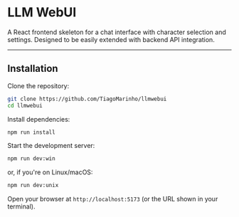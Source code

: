 # LLM WebUI

A React frontend skeleton for a chat interface with character selection and settings. Designed to be easily extended with backend API integration.

---

## **Installation**

Clone the repository:

```bash
git clone https://github.com/TiagoMarinho/llmwebui
cd llmwebui
```

Install dependencies:

```bash
npm run install
```

Start the development server:

```bash
npm run dev:win
```

or, if you're on Linux/macOS:

```bash
npm run dev:unix
```

Open your browser at `http://localhost:5173` (or the URL shown in your terminal).